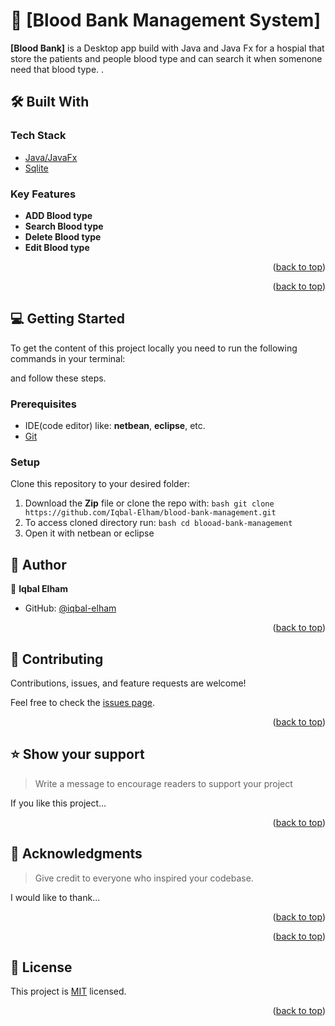 <a name="readme-top"></a>

<!-- PROJECT DESCRIPTION -->

# 📖 [Blood Bank Management System] <a name="about-project"></a>


**[Blood Bank]** is a Desktop app build with Java and Java Fx for a hospial that store the patients and people blood type and can search it when somenone need that blood type.
.

## 🛠 Built With <a name="built-with"></a>

### Tech Stack <a name="tech-stack"></a>

  <ul>
    <li><a href="">Java/JavaFx</a></li>
    <li><a href="">Sqlite</a></li>
  </ul>


<!-- Features -->

### Key Features <a name="key-features"></a>

- **ADD Blood type**
- **Search Blood type**
- **Delete Blood type**
- **Edit Blood type**


<p align="right">(<a href="#readme-top">back to top</a>)</p>


<p align="right">(<a href="#readme-top">back to top</a>)</p>

<!-- GETTING STARTED -->

## 💻 Getting Started <a name="getting-started"></a>

To get the content of this project locally you need to run the following commands in your terminal:

and follow these steps.

### Prerequisites

- IDE(code editor) like: **netbean**, **eclipse**, etc. 
- [Git](https://www.linode.com/docs/guides/how-to-install-git-on-linux-mac-and-windows/) 

### Setup

Clone this repository to your desired folder:

1. Download the **Zip** file or clone the repo with:
```bash git clone https://github.com/Iqbal-Elham/blood-bank-management.git ``` 
2. To access cloned directory run: 
```bash cd blooad-bank-management ``` 
3. Open it with netbean or eclipse

<!-- AUTHORS -->

## 👥 Author <a name="authors"></a>

👤 **Iqbal Elham**

- GitHub: [@iqbal-elham](https://github.com/Iqbal-Elham)

<p align="right">(<a href="#readme-top">back to top</a>)</p>

<!-- CONTRIBUTING -->

## 🤝 Contributing <a name="contributing"></a>

Contributions, issues, and feature requests are welcome!

Feel free to check the [issues page](../../issues/).

<p align="right">(<a href="#readme-top">back to top</a>)</p>

<!-- SUPPORT -->

## ⭐️ Show your support <a name="support"></a>

> Write a message to encourage readers to support your project

If you like this project...

<p align="right">(<a href="#readme-top">back to top</a>)</p>

<!-- ACKNOWLEDGEMENTS -->

## 🙏 Acknowledgments <a name="acknowledgements"></a>

> Give credit to everyone who inspired your codebase.

I would like to thank...

<p align="right">(<a href="#readme-top">back to top</a>)</p>

<p align="right">(<a href="#readme-top">back to top</a>)</p>

<!-- LICENSE -->

## 📝 License <a name="license"></a>

This project is [MIT](./MIT.md) licensed.

<p align="right">(<a href="#readme-top">back to top</a>)</p>
